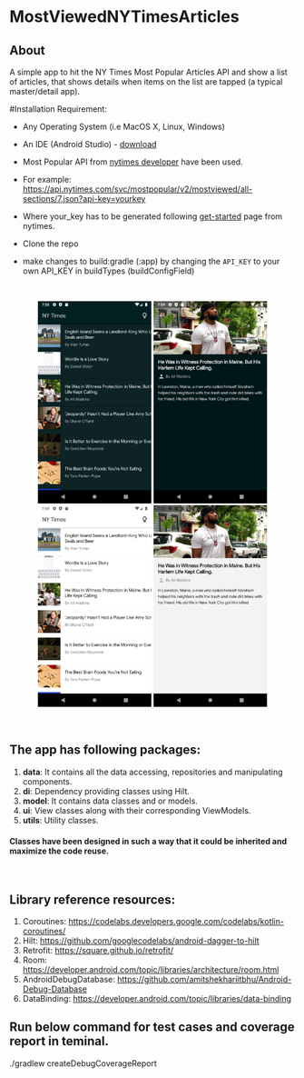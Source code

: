 # MostViewedNYTimesArticles
## About
A simple app to hit the NY Times Most Popular Articles API and show a list of articles, that shows details when items on the list are tapped (a typical master/detail app).


#Installation
Requirement:
* Any Operating System (i.e MacOS X, Linux, Windows)
* An IDE (Android Studio) - [download](https://developer.android.com/studio)

* Most Popular API from [nytimes developer](https://developer.nytimes.com/apis) have been used.

* For example: https://api.nytimes.com/svc/mostpopular/v2/mostviewed/all-sections/7.json?api-key=yourkey

* Where your_key has to be generated following [get-started](https://developer.nytimes.com/get-started) page from nytimes.

* Clone the repo

* make changes to build:gradle (:app) by changing the `API_KEY` to your own API_KEY in buildTypes (buildConfigField)

<br>
<p align="center">
    <img src="sc_shot_dark_1.png" width="200"/>
    <img src="sc_shot_dark_2.png" width="200"/>
    <img src="sc_shot_light_1.png" width="200"/>
    <img src="sc_shot_light_2.png" width="200"/>

</p>
<br>

## The app has following packages:
1. **data**: It contains all the data accessing, repositories and manipulating components.
2. **di**: Dependency providing classes using Hilt.
3. **model**: It contains data classes and or models.
4. **ui**: View classes along with their corresponding ViewModels.
5. **utils**: Utility classes.
#### Classes have been designed in such a way that it could be inherited and maximize the code reuse.
<br>


## Library reference resources:
1. Coroutines: https://codelabs.developers.google.com/codelabs/kotlin-coroutines/
2. Hilt: https://github.com/googlecodelabs/android-dagger-to-hilt
3. Retrofit: https://square.github.io/retrofit/
4. Room: https://developer.android.com/topic/libraries/architecture/room.html
5. AndroidDebugDatabase: https://github.com/amitshekhariitbhu/Android-Debug-Database
6. DataBinding: https://developer.android.com/topic/libraries/data-binding


## Run below command for test cases and coverage report in teminal.

./gradlew createDebugCoverageReport


